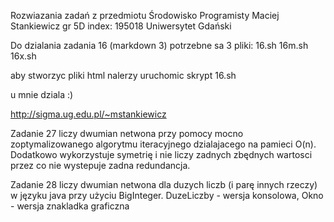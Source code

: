 Rozwiazania zadań z przedmiotu Środowisko Programisty
Maciej Stankiewicz gr 5D
index: 195018
Uniwersytet Gdański

Do dzialania zadania 16 (markdown 3) potrzebne sa 3 pliki:
16.sh
16m.sh
16x.sh

aby stworzyc pliki html nalerzy uruchomic skrypt 16.sh 

u mnie dziala :)

http://sigma.ug.edu.pl/~mstankiewicz

Zadanie 27 liczy dwumian netwona przy pomocy mocno zoptymalizowanego algorytmu iteracyjnego dzialajacego na pamieci O(n). Dodatkowo wykorzystuje symetrię i nie liczy zadnych zbędnych wartosci przez co nie wystepuje zadna redundancja.

Zadanie 28 liczy dwumian netwona dla duzych liczb (i parę innych rzeczy) w języku java przy użyciu BigInteger. DuzeLiczby - wersja konsolowa, Okno - wersja znakladka graficzna

